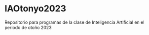 # IAOtonyo2023
Repositorio para programas de la clase de Inteligencia Artificial en el periodo de otoño 2023
